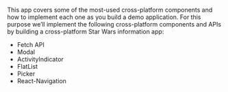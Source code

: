 This app covers some of the most-used cross-platform components and how to implement each one as you build a demo application. For this purpose we’ll implement the following cross-platform components and APIs by building a cross-platform Star Wars information app:

- Fetch API
- Modal
- ActivityIndicator
- FlatList
- Picker
- React-Navigation

